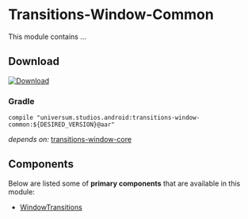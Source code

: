 Transitions-Window-Common
===============

This module contains ...

## Download ##
[![Download](https://api.bintray.com/packages/universum-studios/android/universum.studios.android%3Atransitions/images/download.svg)](https://bintray.com/universum-studios/android/universum.studios.android%3Atransitions/_latestVersion)

### Gradle ###

    compile "universum.studios.android:transitions-window-common:${DESIRED_VERSION}@aar"

_depends on:_
[transitions-window-core](https://github.com/universum-studios/android_transitions/tree/master/library-window-core)

## Components ##

Below are listed some of **primary components** that are available in this module:

- [WindowTransitions](https://github.com/universum-studios/android_transitions/blob/master/library-window-common/src/main/java/universum/studios/android/transition/WindowTransitions.java)
